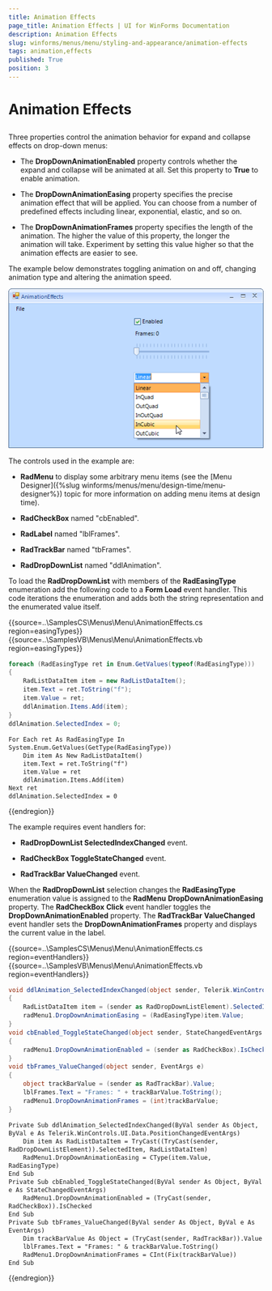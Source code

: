 ```yaml
---
title: Animation Effects
page_title: Animation Effects | UI for WinForms Documentation
description: Animation Effects
slug: winforms/menus/menu/styling-and-appearance/animation-effects
tags: animation,effects
published: True
position: 3
---
```


# Animation Effects



## 

Three properties control the animation behavior for expand and collapse effects on drop-down menus:

* The __DropDownAnimationEnabled__ property controls whether the expand and collapse will be animated at all. Set this property to __True__ to enable animation. 

* The __DropDownAnimationEasing__ property specifies the precise animation effect that will be applied. You can choose from a number of predefined effects including linear, exponential, elastic, and so on. 

* The __DropDownAnimationFrames__ property specifies the length of the animation. The higher the value of this property, the longer the animation will take. Experiment by setting this value higher so that the animation effects are easier to see.

The example below demonstrates toggling animation on and off, changing animation type and altering the animation speed. 

![menus-menu-styling-and-appearance-animation-effects 001](images/menus-menu-styling-and-appearance-animation-effects001.png)

The controls used in the example are:

* __RadMenu__ to display some arbitrary menu items (see the [Menu Designer]({%slug winforms/menus/menu/design-time/menu-designer%}) topic for more information on adding menu items at design time).

* __RadCheckBox__ named "cbEnabled".

* __RadLabel__ named "lblFrames".

* __RadTrackBar__ named "tbFrames".

* __RadDropDownList__ named "ddlAnimation".  

To load the __RadDropDownList__ with members of the __RadEasingType__ enumeration add the following code to a __Form Load__ event handler. This code iterations the enumeration and adds both the string representation and the enumerated value itself. 

{{source=..\SamplesCS\Menus\Menu\AnimationEffects.cs region=easingTypes}} 
{{source=..\SamplesVB\Menus\Menu\AnimationEffects.vb region=easingTypes}} 

````C#
foreach (RadEasingType ret in Enum.GetValues(typeof(RadEasingType)))
{
    RadListDataItem item = new RadListDataItem();
    item.Text = ret.ToString("f");
    item.Value = ret;
    ddlAnimation.Items.Add(item);
}
ddlAnimation.SelectedIndex = 0;

````
````VB.NET
For Each ret As RadEasingType In System.Enum.GetValues(GetType(RadEasingType))
    Dim item As New RadListDataItem()
    item.Text = ret.ToString("f")
    item.Value = ret
    ddlAnimation.Items.Add(item)
Next ret
ddlAnimation.SelectedIndex = 0

````

{{endregion}} 

The example requires event handlers for: 

* __RadDropDownList SelectedIndexChanged__ event.

* __RadCheckBox ToggleStateChanged__ event.

* __RadTrackBar ValueChanged__ event.

When the __RadDropDownList__ selection changes the __RadEasingType__ enumeration value is assigned to the __RadMenu__ __DropDownAnimationEasing__ property. The __RadCheckBox__ __Click__ event handler toggles the __DropDownAnimationEnabled__ property. The __RadTrackBar__ __ValueChanged__ event handler sets the __DropDownAnimationFrames__ property and displays the current value in the label. 

{{source=..\SamplesCS\Menus\Menu\AnimationEffects.cs region=eventHandlers}} 
{{source=..\SamplesVB\Menus\Menu\AnimationEffects.vb region=eventHandlers}} 

````C#
void ddlAnimation_SelectedIndexChanged(object sender, Telerik.WinControls.UI.Data.PositionChangedEventArgs e)
{
    RadListDataItem item = (sender as RadDropDownListElement).SelectedItem as RadListDataItem;
    radMenu1.DropDownAnimationEasing = (RadEasingType)item.Value;
}
void cbEnabled_ToggleStateChanged(object sender, StateChangedEventArgs args)
{
    radMenu1.DropDownAnimationEnabled = (sender as RadCheckBox).IsChecked;
}
void tbFrames_ValueChanged(object sender, EventArgs e)
{
    object trackBarValue = (sender as RadTrackBar).Value;
    lblFrames.Text = "Frames: " + trackBarValue.ToString();
    radMenu1.DropDownAnimationFrames = (int)trackBarValue;
}

````
````VB.NET
Private Sub ddlAnimation_SelectedIndexChanged(ByVal sender As Object, ByVal e As Telerik.WinControls.UI.Data.PositionChangedEventArgs)
    Dim item As RadListDataItem = TryCast((TryCast(sender, RadDropDownListElement)).SelectedItem, RadListDataItem)
    RadMenu1.DropDownAnimationEasing = CType(item.Value, RadEasingType)
End Sub
Private Sub cbEnabled_ToggleStateChanged(ByVal sender As Object, ByVal e As StateChangedEventArgs)
    RadMenu1.DropDownAnimationEnabled = (TryCast(sender, RadCheckBox)).IsChecked
End Sub
Private Sub tbFrames_ValueChanged(ByVal sender As Object, ByVal e As EventArgs)
    Dim trackBarValue As Object = (TryCast(sender, RadTrackBar)).Value
    lblFrames.Text = "Frames: " & trackBarValue.ToString()
    RadMenu1.DropDownAnimationFrames = CInt(Fix(trackBarValue))
End Sub

````

{{endregion}}